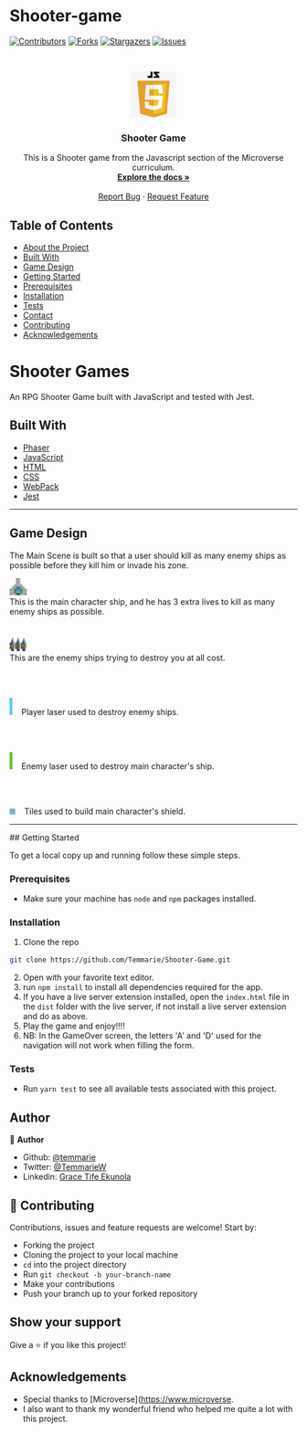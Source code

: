 # Shooter-game


<!--
*** Thanks for checking out this README Template. If you have a suggestion that would
*** make this better, please fork the repo and create a pull request or simply open
*** an issue with the tag "enhancement".
*** Thanks again! Now go create something AMAZING! :D
-->

<!-- PROJECT SHIELDS -->
<!--
*** I'm using markdown "reference style" links for readability.
*** Reference links are enclosed in brackets [ ] instead of parentheses ( ).
*** See the bottom of this document for the declaration of the reference variables
*** for contributors-url, forks-url, etc. This is an optional, concise syntax you may use.
*** https://www.markdownguide.org/basic-syntax/#reference-style-links
-->
[![Contributors][contributors-shield]][contributors-url]
[![Forks][forks-shield]][forks-url]
[![Stargazers][stars-shield]][stars-url]
[![Issues][issues-shield]][issues-url]

<!-- PROJECT LOGO -->
<br />
<p align="center">
  <a href="https://github.com/Temmarie/Shooter-game/tree/feature">
    <img src="https://github.com/Temmarie/Todo-list-app/blob/feature/src/images/JS.jpg" alt="Logo" width="80" height="80">
  </a>

  <h3 align="center">Shooter Game</h3>

  <p align="center">
    This is a Shooter game from the Javascript section of the Microverse curriculum.
    <br />
    <a href="https://github.com/Temmarie/Shooter-game"><strong>Explore the docs »</strong></a>
    <br />
    <br />
    <a href="https://github.com/Temmarie/Shooter-game/issues">Report Bug</a>
    ·
    <a href="https://github.com/Temmarie/Shooter-game/issues">Request Feature</a>
  </p>
</p>

<!-- TABLE OF CONTENTS -->
## Table of Contents

* [About the Project](#about-the-project)
* [Built With](#built-with)
* [Game Design](#game-design)
* [Getting Started](#getting-started)
* [Prerequisites](#prerequisites)
* [Installation](#installation)
* [Tests](#tests)
* [Contact](#Authors)
* [Contributing](#contributing)
* [Acknowledgements](#acknowledgements)

# Shooter Games
An RPG Shooter Game built with JavaScript and tested with Jest.


## Built With

* [Phaser](http://phaser.io/)
* [JavaScript](https://en.wikipedia.org/wiki/JavaScript)
* [HTML](https://en.wikipedia.org/wiki/HTML)
* [CSS](https://en.wikipedia.org/wiki/Cascading_Style_Sheets)
* [WebPack](https://webpack.js.org/)
* [Jest](https://jestjs.io/docs/en/getting-started)

<hr>


## Game Design
The Main Scene is built so that a user should kill as many enemy ships as possible before they kill him or invade his zone.

<img src="./assets/images/sprPlayer.png" alt="Logo" width="30" height="30"> <br>
This is the main character ship, and he has 3 extra lives to kill as many enemy ships as possible.
<br>
<br>

<img src="./assets/images/sprEnemy0.png" alt="Logo" width="30" height="30"> <br>
This are the enemy ships trying to destroy you at all cost.

<br>
<br>

<img src="./assets/images/sprLaserPlayer.png" alt="Logo" width="5" height="30"> &nbsp;&nbsp; Player laser used to destroy enemy ships.

<br>
<br>

<img src="./assets/images/sprLaserEnemy.png" alt="Logo" width="5" height="30"> &nbsp;&nbsp; Enemy laser used to destroy main character's ship.

<br>
<br>

<img src="./assets/images/sprShieldTile.png" alt="Logo" width="10" height="10"> &nbsp;&nbsp; Tiles used to build main character's shield. 
<hr>
<!-- GETTING STARTED -->
## Getting Started

To get a local copy up and running follow these simple steps.

### Prerequisites
- Make sure your machine has `node` and `npm` packages installed.

### Installation
 
1. Clone the repo
```sh
git clone https://github.com/Temmarie/Shooter-Game.git
```
2. Open with your favorite text editor.
3. run `npm install` to install all dependencies required for the app.
4. If you have a live server extension installed, open the `index.html` file in the `dist` folder with the live server, if not install a live server extension and do as above.
5. Play the game and enjoy!!!!
6. NB: In the GameOver screen, the letters 'A' and 'D' used for the navigation will not work when filling the form.


### Tests
- Run `yarn test` to see all available tests associated with this project.


## Author
👤 **Author**

- Github: [@temmarie](https://github.com/temmarie)
- Twitter: [@TemmarieW](https://twitter.com/TemmarieW)
- Linkedin: [Grace Tife Ekunola](https://www.linkedin.com/in/ekunola-grace/)

## 🤝 Contributing

Contributions, issues and feature requests are welcome! Start by:
* Forking the project
* Cloning the project to your local machine
* `cd` into the project directory
* Run `git checkout -b your-branch-name`
* Make your contributions
* Push your branch up to your forked repository



## Show your support

Give a ⭐️ if you like this project!

## Acknowledgements
- Special thanks to [Microverse](https://www.microverse.
- I also want to thank my wonderful friend who helped me quite a lot with this project. 


<!-- MARKDOWN LINKS & IMAGES -->
<!-- https://www.markdownguide.org/basic-syntax/#reference-style-links -->
[contributors-shield]: https://img.shields.io/github/contributors/temmarie/shooter-game.svg?style=flat-square
[contributors-url]: https://github.com/temmarie/shooter-game/graphs/contributors
[forks-shield]: https://img.shields.io/github/forks/temmarie/shooter-game.svg?style=flat-square
[forks-url]: https://github.com/temmarie/shooter-game/network/members
[stars-shield]: https://img.shields.io/github/stars/temmarie/shooter-game.svg?style=flat-square
[stars-url]: https://github.com/temmarie/shooter-game/stargazers
[issues-shield]: https://img.shields.io/github/issues/temmarie/shooter-game.svg?style=flat-square
[issues-url]: https://github.com/temmarie/shooter-game/issues


